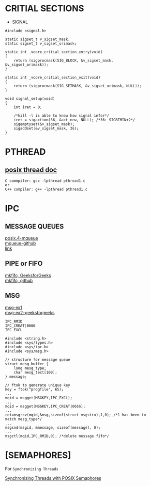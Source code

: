 # CRITIAL SECTIONS

+ SIGNAL

```text
#include <signal.h>

static sigset_t v_sigset_mask;
static sigset_t v_sigset_orimask;

static int _vcore_critial_section_entry(void)
{
    return (sigprocmask(SIG_BLOCK, &v_sigset_mask, &v_sigset_orimask));
}

static int _vcore_critial_section_exit(void)
{
    return (sigprocmask(SIG_SETMASK, &v_sigset_orimask, NULL));
}

void signal_setup(void)
{
    int iret = 0;

    /*kill -l is able to know how signal infor*/
    iret = sigaction(36, &act_new, NULL); /*36: SIGRTMIN+2*/
    sigemptyset(&v_sigset_mask);
    sigaddset(&v_sigset_mask, 36);
}

```

# PTHREAD
## [posix thread doc](https://www.cs.cmu.edu/afs/cs/academic/class/15492-f07/www/pthreads.html)

```text
C commpiler: gcc -lpthread pthread1.c
or
C++ compiler: g++ -lpthread pthread1.c
```

# IPC
## MESSAGE QUEUES

[posix.4-mqueue](https://users.pja.edu.pl/~jms/qnx/help/watcom/clibref/mq_overview.html) <br/>
[mqueue-github](https://github.com/smitha1672/note/tree/master/cSkillTraning/linux_mqueue) <br/>
[link](https://stackoverflow.com/questions/3056307/how-do-i-use-mqueue-in-a-c-program-on-a-linux-based-system)

## PIPE or FIFO

[mkfifo, GeeksforGeeks](https://www.geeksforgeeks.org/named-pipe-fifo-example-c-program/) <br/>
[mkfifo, github](https://github.com/smitha1672/note/tree/master/cSkillTraning/linux/mkfifo) <br/>

## MSG

[msg-ex1](https://www.itread01.com/content/1542371232.html)<br/>
[msg-ex2-geeksforgeeks](https://www.geeksforgeeks.org/ipc-using-message-queues/)

```
IPC_RMID
IPC_CREAT|0666
IPC_EXCL
```

```text
#include <string.h>
#include <sys/types.h>
#include <sys/ipc.h>
#include <sys/msg.h>

// structure for message queue
struct mesg_buffer {
    long mesg_type;
    char mesg_text[100];
} message;

// ftok to generate unique key
key = ftok("progfile", 65);
...
mqid = msgget(MSGKEY,IPC_EXCL);
...
mqid = msgget(MSGKEY,IPC_CREAT|0666);
...
ret=msgrcv(mqid,&msg,sizeof(struct msgstru),1,0); /*1 has been to match mesg_type*/
...
msgsnd(msgid, &message, sizeof(message), 0);
...
msgctl(mqid,IPC_RMID,0); /*delete message fifo*/
```

# [SEMAPHORES]

For `Synchronizing Threads`

[Synchronizing Threads with POSIX Semaphores](http://www.csc.villanova.edu/~mdamian/threads/posixsem.html)


